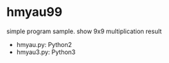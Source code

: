 # hmyau99
simple program sample. show 9x9 multiplication result

- hmyau.py:  Python2
- hmyau3.py: Python3
